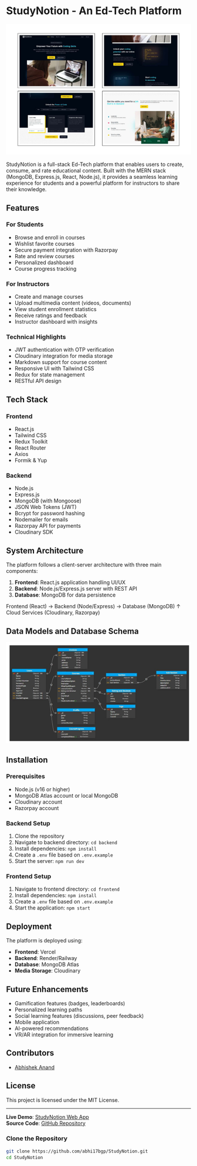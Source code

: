 # StudyNotion - An Ed-Tech Platform
![StudyNotion Screenshot](https://github.com/abhi17bgp/StudyNotion/blob/main/src/assets/screencapture-studynotion-frontend-abhi17bgps-projects-vercel-app-2025-06-13-19_01_48%20-%20converted_page-0001_page-0001.jpg)

StudyNotion is a full-stack Ed-Tech platform that enables users to create, consume, and rate educational content. Built with the MERN stack (MongoDB, Express.js, React, Node.js), it provides a seamless learning experience for students and a powerful platform for instructors to share their knowledge.

## Features

### For Students
- Browse and enroll in courses
- Wishlist favorite courses
- Secure payment integration with Razorpay
- Rate and review courses
- Personalized dashboard
- Course progress tracking

### For Instructors
- Create and manage courses
- Upload multimedia content (videos, documents)
- View student enrollment statistics
- Receive ratings and feedback
- Instructor dashboard with insights

### Technical Highlights
- JWT authentication with OTP verification
- Cloudinary integration for media storage
- Markdown support for course content
- Responsive UI with Tailwind CSS
- Redux for state management
- RESTful API design

## Tech Stack

### Frontend
- React.js
- Tailwind CSS
- Redux Toolkit
- React Router
- Axios
- Formik & Yup

### Backend
- Node.js
- Express.js
- MongoDB (with Mongoose)
- JSON Web Tokens (JWT)
- Bcrypt for password hashing
- Nodemailer for emails
- Razorpay API for payments
- Cloudinary SDK

## System Architecture

The platform follows a client-server architecture with three main components:

1. **Frontend**: React.js application handling UI/UX
2. **Backend**: Node.js/Express.js server with REST API
3. **Database**: MongoDB for data persistence

   
Frontend (React) → Backend (Node/Express) → Database (MongoDB)
↑
Cloud Services (Cloudinary, Razorpay)

## Data Models and Database Schema
![database](https://github.com/abhi17bgp/StudyNotion/blob/main/src/assets/Screenshot%202025-06-13%20210323%20(2).jpg)


## Installation

### Prerequisites
- Node.js (v16 or higher)
- MongoDB Atlas account or local MongoDB
- Cloudinary account
- Razorpay account

### Backend Setup
1. Clone the repository
2. Navigate to backend directory: `cd backend`
3. Install dependencies: `npm install`
4. Create a `.env` file based on `.env.example`
5. Start the server: `npm run dev`

### Frontend Setup
1. Navigate to frontend directory: `cd frontend`
2. Install dependencies: `npm install`
3. Create a `.env` file based on `.env.example`
4. Start the application: `npm start`

## Deployment

The platform is deployed using:
- **Frontend**: Vercel
- **Backend**: Render/Railway
- **Database**: MongoDB Atlas
- **Media Storage**: Cloudinary

## Future Enhancements
- Gamification features (badges, leaderboards)
- Personalized learning paths
- Social learning features (discussions, peer feedback)
- Mobile application
- AI-powered recommendations
- VR/AR integration for immersive learning

## Contributors

- [Abhishek Anand](https://github.com/abhi17bgp)

## License

This project is licensed under the MIT License.

---

**Live Demo**: [StudyNotion Web App](https://studynotion-frontend-abhi17bgps-projects.vercel.app/)  
**Source Code**: [GitHub Repository](https://github.com/abhi17bgp/StudyNotion)




### Clone the Repository
```bash
git clone https://github.com/abhi17bgp/StudyNotion.git
cd StudyNotion



